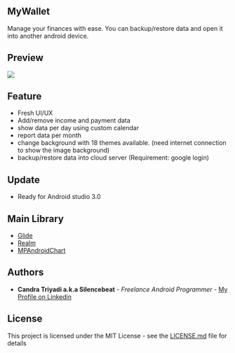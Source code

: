 ## MyWallet
Manage your finances with ease. You can backup/restore data and open it into another android device.
## Preview
![](https://github.com/silencebeat/MyWallet/blob/master/banner.png)
## Feature
- Fresh UI/UX
- Add/remove income and payment data
- show data per day using custom calendar
- report data per month
- change background with 18 themes available. (need internet connection to show the image background)
- backup/restore data into cloud server (Requirement: google login)
## Update
- Ready for Android studio 3.0
## Main Library
- [Glide](https://github.com/bumptech/glide)
- [Realm](https://realm.io/)
- [MPAndroidChart](https://github.com/PhilJay/MPAndroidChart)

## Authors

* **Candra Triyadi a.k.a Silencebeat** - *Freelance Android Programmer* - [My Profile on Linkedin](https://www.linkedin.com/in/candra-t-fahmi-089990114/)

## License

This project is licensed under the MIT License - see the [LICENSE.md](LICENSE.md) file for details
